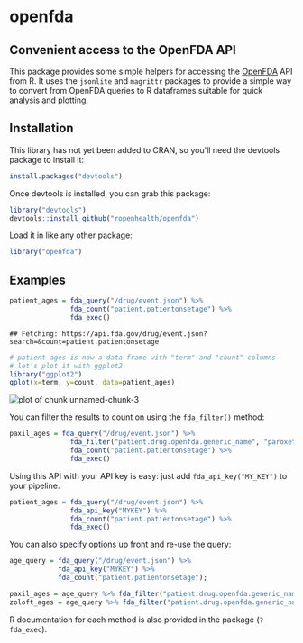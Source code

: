 # openfda
## Convenient access to the OpenFDA API

This package provides some simple helpers for accessing the [OpenFDA](https://open.fda.gov/) API
from R.  It uses the `jsonlite` and `magrittr` packages to provide a 
simple way to convert from OpenFDA queries to R dataframes suitable
for quick analysis and plotting.

## Installation

This library has not yet been added to CRAN, so you'll need the devtools
package to install it:

```R
install.packages("devtools")
````

Once devtools is installed, you can grab this package:

```R
library("devtools")
devtools::install_github("ropenhealth/openfda")
```

Load it in like any other package:


```r
library("openfda")
```

## Examples




```r
patient_ages = fda_query("/drug/event.json") %>%
               fda_count("patient.patientonsetage") %>%
               fda_exec()
```

```
## Fetching: https://api.fda.gov/drug/event.json?search=&count=patient.patientonsetage
```

```r
# patient ages is now a data frame with "term" and "count" columns
# let's plot it with ggplot2
library("ggplot2")
qplot(x=term, y=count, data=patient_ages)
```

![plot of chunk unnamed-chunk-3](http://i.imgur.com/peY0jEh.png) 

You can filter the results to count on using the `fda_filter()` method:


```r
paxil_ages = fda_query("/drug/event.json") %>%
               fda_filter("patient.drug.openfda.generic_name", "paroxetine") %>%
               fda_count("patient.patientonsetage") %>%
               fda_exec()
```

Using this API with your API key is easy: just add
`fda_api_key("MY_KEY")` to your pipeline.


```r
patient_ages = fda_query("/drug/event.json") %>%
               fda_api_key("MYKEY") %>%
               fda_count("patient.patientonsetage") %>%
               fda_exec()
```

You can also specify options up front and re-use the query:


```r
age_query = fda_query("/drug/event.json") %>%
            fda_api_key("MYKEY") %>%
            fda_count("patient.patientonsetage");

paxil_ages = age_query %>% fda_filter("patient.drug.openfda.generic_name", "paroxetine") %>% fda_exec()
zoloft_ages = age_query %>% fda_filter("patient.drug.openfda.generic_name", "sertraline") %>% fda_exec()
```

R documentation for each method is also provided in the package (`? fda_exec`).
